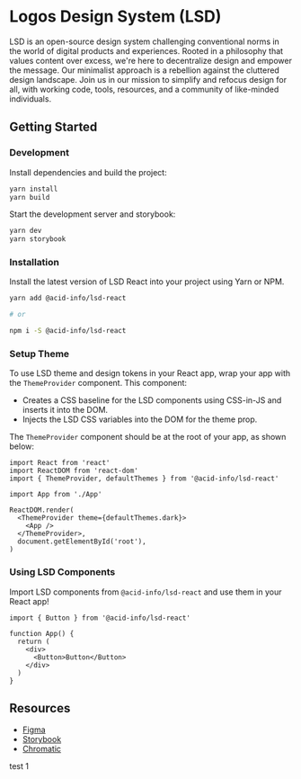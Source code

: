 # Logos Design System (LSD)

LSD is an open-source design system challenging conventional norms in the world of digital products and experiences. Rooted in a philosophy that values content over excess, we're here to decentralize design and empower the message. Our minimalist approach is a rebellion against the cluttered design landscape. Join us in our mission to simplify and refocus design for all, with working code, tools, resources, and a community of like-minded individuals.

## Getting Started

### Development

Install dependencies and build the project:

```bash
yarn install
yarn build
```

Start the development server and storybook:

```bash
yarn dev
yarn storybook
```

### Installation

Install the latest version of LSD React into your project using Yarn or NPM.

```bash
yarn add @acid-info/lsd-react

# or

npm i -S @acid-info/lsd-react
```

### Setup Theme

To use LSD theme and design tokens in your React app, wrap your app with the `ThemeProvider` component. This component:

- Creates a CSS baseline for the LSD components using CSS-in-JS and inserts it into the DOM.
- Injects the LSD CSS variables into the DOM for the theme prop.

The `ThemeProvider` component should be at the root of your app, as shown below:

```tsx
import React from 'react'
import ReactDOM from 'react-dom'
import { ThemeProvider, defaultThemes } from '@acid-info/lsd-react'

import App from './App'

ReactDOM.render(
  <ThemeProvider theme={defaultThemes.dark}>
    <App />
  </ThemeProvider>,
  document.getElementById('root'),
)
```

### Using LSD Components

Import LSD components from `@acid-info/lsd-react` and use them in your React app!

```tsx
import { Button } from '@acid-info/lsd-react'

function App() {
  return (
    <div>
      <Button>Button</Button>
    </div>
  )
}
```

## Resources

- [Figma](https://www.figma.com/files/1209516814771276303/project/78782235)
- [Storybook](https://main--63e4f71c39dc65c5c703c1e8.chromatic.com/)
- [Chromatic](https://www.chromatic.com/builds?appId=63e4f71c39dc65c5c703c1e8)

test 1
